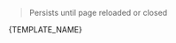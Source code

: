 > Persists until page reloaded or closed
<webui-side-by-side>
    <webui-flex column>
        <webui-input-text label="App Struct Test - subscribed to app-test.name" compact theme="danger" placeholder="Data entered here will persist through page navigations." data-trigger="app-test.name" data-subscribe="app-test.name:value"></webui-input-text>
        <webui-input-text theme="info" label="App Test.One" placeholder="One" data-trigger="app-test.one" data-subscribe="app-test.one:value"></webui-input-text>
        <webui-input-text theme="tertiary" label="App Test.Two" placeholder="Two" data-trigger="app-test.two" data-subscribe="app-test.two:value"></webui-input-text>
        <webui-input-text theme="secondary" label="App Test.Three" placeholder="Three" data-trigger="app-test.three" data-subscribe="app-test.three:value"></webui-input-text>
        <webui-dropdown theme="primary" data-name="app-test-selected" icon="flask-vial" label="Dropdown Test" newlabel="Select an Option!" data-trigger="app-test.dropdown|test-selected.name:display|test-selected.id:value" data-subscribe="app-test.dropdown" data-options="page-dropdown-test">
            <option slot="template">{TEMPLATE_NAME}</option>
        </webui-dropdown>
    </webui-flex>
    <webui-paper>
        <webui-code label="app-test" lang="json" data-subscribe="app-test"></webui-code>
        <webui-code theme="tertiary" label="test-selected" lang="json" data-subscribe="test-selected"></webui-code>
        <webui-code theme="primary" label="test-selected.name" lang="json" data-subscribe="test-selected.name"></webui-code>
    </webui-paper>
</webui-side-by-side>
